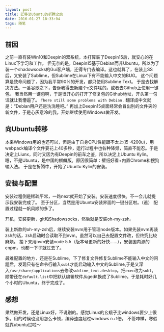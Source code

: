 ```yaml
---
layout: post
title: 迁移至Ubuntu的折腾之旅
date: 2016-01-27 18:33:04
tags: 随笔
---
```

## 前因 
之前一直有装Win10和Deepin的双系统，本打算装了Deepin15后，就安心的在Linux下学习和工作。
但无奈的是，Deepin15基于Debian而非Ubuntu，所以为了装一个shadowsocks的Gui客户端，还得专门去编译。这也就算了，在装上SS后，又安装了Sublime，但Sublime在Linux下有不能输入中文的BUG。 这个问题算是致命问题了，因为我平常90%的开发，都只使用Sublime Text。
于是去找解决方法。一番谷歌之下，告诉我得去新建个c文件啥的。或者去Github上使用一键包。 
我当然用一键包啊，于是很开心的打开了修复包的Github地址，开头第一句话就让我懵逼了。 
``` There still some problems with Debian. ``` 
翻译成中文就是：“Debian用户还是洗洗睡吧。”
再加上Deepin15桌面经常会冒出别的文件夹的新文件，于是心灰意冷的我，开始继续使用Windows做开发。 
<!-- more -->
## 向Ubuntu转移
本来Windows用的也还可以，但是由于自身CPU性能跟不太上(i5-4200u)，用webpack编译个文件要花上40多秒，运行过程中也各种降频，简直不能忍。于是决定上Liunx，同时又因为有Deepin的前车之鉴，所以决定上Ubuntu Kylin。 
嗯，不是Ubuntu，是中国的麒麟版。原因很简单：壁纸好看+内置Chrome和搜狗输入法。 于是在折腾中，开始了Ubuntu Kylin的安装。
## 安装与配置
安装过程倒是稀疏平常，一路next就开始了安装。安装速度很快。不一会儿就提示我安装完成了。
至于分区，当然是用Ubuntu安装界面的一键分区啦。（逃） 配置过程就一帆风顺的多了。

开机，安装更新，git和Shadowsocks，然后就是安装oh-my-zsh。

装上新款的oh-my-zsh后，继续安装nvm用于管理node版本。如果先装nvm再装zsh的话，zsh启动时会读取不到nvm。虽然可以自己去配置文件改，但终究比较麻烦。 接下来用nvm安装node 5.5（版本号更新的好快……），安装国内源的cnpm。也都一下子就过去了。

最难配置的地方，还是在Sublime，下了修复文件修复Sublime不能输入中文的问题后，发现只有在命令行输入`subl`才能启动输入中文的Sublime,于是又深入`/usr/share/applications`去修改`sublime_text.desktop`，把`exec`改为`subl`。顺带还在`default.list`中把默认编辑软件从gedit换成了Sublime。于是耗时好几个小时的Ubuntu，终于完成了。
## 感想 
果然做开发，还是Linux好，不说别的。感觉Linux的幺蛾子比windows要少上很多。用的时候也没用怎么卡顿，编译速度超过windows n+1倍。 不管咋样，寒假就靠ubuntu过啦～